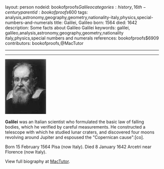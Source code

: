 layout: person
nodeid: bookofproofs$Galileo
categories: history,16th-century
parentid: bookofproofs$600
tags: analysis,astronomy,geography,geometry,nationality-italy,physics,special-numbers-and-numerals
title: Galilei, Galileo
born: 1564
died: 1642
description: Some facts about Galileo Galilei
keywords: galilei, galileo,analysis,astronomy,geography,geometry,nationality italy,physics,special numbers and numerals
references: bookofproofs$6909
contributors: bookofproofs,@MacTutor

---


---

![Galileo.jpg](https://github.com/bookofproofs/bookofproofs.github.io/blob/main/_sources/_assets/images/portraits/Galileo.jpg?raw=true)

**Galilei** was an Italian scientist who formulated the basic law of falling bodies, which he verified by careful measurements. He constructed a telescope with which he studied lunar craters, and discovered four moons revolving around Jupiter and espoused the "Copernican cause":[co].

Born 15 February 1564 Pisa (now Italy). Died 8 January 1642 Arcetri near Florence (now Italy).


View full biography at [MacTutor](https://mathshistory.st-andrews.ac.uk/Biographies/Galileo/).